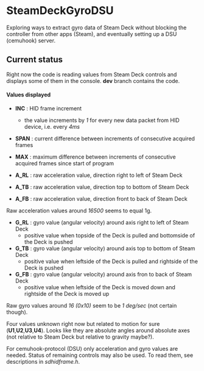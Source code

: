 # SteamDeckGyroDSU
Exploring ways to extract gyro data of Steam Deck without blocking the controller from other apps (Steam), and eventually setting up a DSU (cemuhook) server.

## Current status

Right now the code is reading values from Steam Deck controls and displays some of them in the console. **dev** branch contains the code.

#### Values displayed 

- **INC** : HID frame increment
  - the value increments by _1_ for every new data packet from HID device, i.e. every _4ms_
- **SPAN** : current difference between increments of consecutive acquired frames
- **MAX** : maximum difference between increments of consecutive acquired frames since start of program

- **A_RL** : raw acceleration value, direction right to left of Steam Deck
- **A_TB** : raw acceleration value, direction top to bottom of Steam Deck
- **A_FB** : raw acceleration value, direction front to back of Steam Deck

Raw acceleration values around _16500_ seems to equal 1g.

- **G_RL** : gyro value (angular velocity) around axis right to left of Steam Deck
  - positive value when topside of the Deck is pulled and bottomside of the Deck is pushed
- **G_TB** : gyro value (angular velocity) around axis top to bottom of Steam Deck
  - positive value when leftside of the Deck is pulled and rightside of the Deck is pushed
- **G_FB** : gyro value (angular velocity) around axis fron to back of Steam Deck
  - positive value when leftside of the Deck is moved down and rightside of the Deck is moved up

Raw gyro values around _16 (0x10)_ seem to be _1 deg/sec_ (not certain though).

Four values unknown right now but related to motion for sure (**U1**,**U2**,**U3**,**U4**). Looks like they are absolute angles around absolute axes (not relative to Steam Deck but relative to gravity maybe?).

For cemuhook-protocol (DSU) only acceleration and gyro values are needed. Status of remaining controls may also be used. To read them, see descriptions in _sdhidframe.h_.
